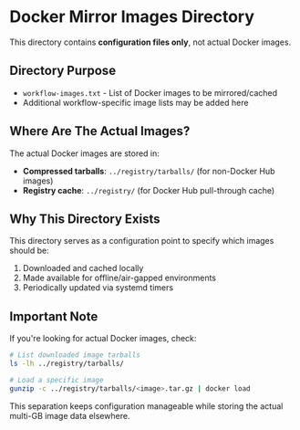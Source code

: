 # Docker Mirror Images Directory

This directory contains **configuration files only**, not actual Docker images.

## Directory Purpose

- `workflow-images.txt` - List of Docker images to be mirrored/cached
- Additional workflow-specific image lists may be added here

## Where Are The Actual Images?

The actual Docker images are stored in:
- **Compressed tarballs**: `../registry/tarballs/` (for non-Docker Hub images)
- **Registry cache**: `../registry/` (for Docker Hub pull-through cache)

## Why This Directory Exists

This directory serves as a configuration point to specify which images should be:
1. Downloaded and cached locally
2. Made available for offline/air-gapped environments
3. Periodically updated via systemd timers

## Important Note

If you're looking for actual Docker images, check:
```bash
# List downloaded image tarballs
ls -lh ../registry/tarballs/

# Load a specific image
gunzip -c ../registry/tarballs/<image>.tar.gz | docker load
```

This separation keeps configuration manageable while storing the actual multi-GB image data elsewhere.
